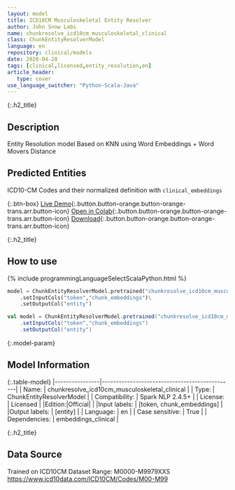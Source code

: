 ```yaml
---
layout: model
title: ICD10CM Musculoskeletal Entity Resolver
author: John Snow Labs
name: chunkresolve_icd10cm_musculoskeletal_clinical
class: ChunkEntityResolverModel
language: en
repository: clinical/models
date: 2020-04-28
tags: [clinical,licensed,entity_resolution,en]
article_header:
   type: cover
use_language_switcher: "Python-Scala-Java"
---
```


{:.h2_title}
## Description
Entity Resolution model Based on KNN using Word Embeddings + Word Movers Distance

## Predicted Entities 
ICD10-CM Codes and their normalized definition with `clinical_embeddings`

{:.btn-box}
[Live Demo](https://demo.johnsnowlabs.com/healthcare/ER_ICD10_CM/){:.button.button-orange.button-orange-trans.arr.button-icon}
[Open in Colab](https://colab.research.google.com/github/JohnSnowLabs/spark-nlp-workshop/blob/master/tutorials/streamlit_notebooks/healthcare/ER_ICD10_CM.ipynb){:.button.button-orange.button-orange-trans.arr.button-icon}
[Download](https://s3.amazonaws.com/auxdata.johnsnowlabs.com/clinical/models/chunkresolve_icd10cm_musculoskeletal_clinical_en_2.4.5_2.4_1588103998999.zip){:.button.button-orange.button-orange-trans.arr.button-icon}

{:.h2_title}
## How to use 
<div class="tabs-box" markdown="1">

{% include programmingLanguageSelectScalaPython.html %}

```python
model = ChunkEntityResolverModel.pretrained("chunkresolve_icd10cm_musculoskeletal_clinical","en","clinical/models")\
	.setInputCols("token","chunk_embeddings")\
	.setOutputCol("entity")
```

```scala
val model = ChunkEntityResolverModel.pretrained("chunkresolve_icd10cm_musculoskeletal_clinical","en","clinical/models")
	.setInputCols("token","chunk_embeddings")
	.setOutputCol("entity")
```
</div>

{:.model-param}
## Model Information

{:.table-model}
|----------------|-----------------------------------------------|
| Name:           | chunkresolve_icd10cm_musculoskeletal_clinical |
| Type:    | ChunkEntityResolverModel                      |
| Compatibility:  | Spark NLP 2.4.5+                                         |
| License:        | Licensed                                      |
|Edition:|Official|                                    |
|Input labels:         | [token, chunk_embeddings]                       |
|Output labels:        | [entity]                                        |
| Language:       | en                                            |
| Case sensitive: | True                                          |
| Dependencies:  | embeddings_clinical                           |

{:.h2_title}
## Data Source
Trained on ICD10CM Dataset Range: M0000-M9979XXS
https://www.icd10data.com/ICD10CM/Codes/M00-M99